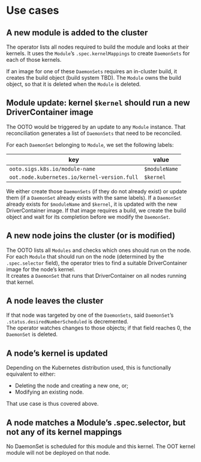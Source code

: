 # Use cases

## A new module is added to the cluster
The operator lists all nodes required to build the module and looks at their kernels.
It uses the `Module`’s `.spec.kernelMappings` to create `DaemonSets` for each of those kernels.

If an image for one of these `DaemonSets` requires an in-cluster build, it creates the build object (build system TBD).
The `Module` owns the build object, so that it is deleted when the `Module` is deleted.

## Module update: kernel `$kernel` should run a new DriverContainer image
The OOTO would be triggered by an update to any `Module` instance.
That reconciliation generates a list of `DaemonSets` that need to be reconciled.

For each `DaemonSet` belonging to `Module`, we set the following labels:

| key                                          | value         |
|----------------------------------------------|---------------|
| `ooto.sigs.k8s.io/module-name`               | `$moduleName` |
| `oot.node.kubernetes.io/kernel-version.full` | `$kernel`     |

We either create those `DaemonSets` (if they do not already exist) or update them (if a `DaemonSet` already exists with 
the same labels).
If a `DaemonSet` already exists for `$moduleName` and `$kernel`, it is updated with the new DriverContainer image.
If that image requires a build, we create the build object and wait for its completion before we modify the `DaemonSet`.

## A new node joins the cluster (or is modified)
The OOTO lists all `Modules` and checks which ones should run on the node.  
For each `Module` that should run on the node (determined by the `.spec.selector` field), the operator tries to find
a suitable DriverContainer image for the node’s kernel.  
It creates a `DaemonSet` that runs that DriverContainer on all nodes running that kernel.

## A node leaves the cluster
If that node was targeted by one of the `DaemonSets`, said `DaemonSet`’s `.status.desiredNumberScheduled` is
decremented.  
The operator watches changes to those objects; if that field reaches 0, the `DaemonSet` is deleted.

## A node’s kernel is updated
Depending on the Kubernetes distribution used, this is functionally equivalent to either:

- Deleting the node and creating a new one, or;
- Modifying an existing node.

That use case is thus covered above.

## A node matches a Module’s .spec.selector, but not any of its kernel mappings
No DaemonSet is scheduled for this module and this kernel. The OOT kernel module will not be deployed on that node.

